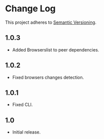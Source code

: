 # Change Log
This project adheres to [Semantic Versioning](http://semver.org/).

## 1.0.3
* Added Browserslist to peer dependencies.

## 1.0.2
* Fixed browsers changes detection.

## 1.0.1
* Fixed CLI.

## 1.0
* Initial release.
